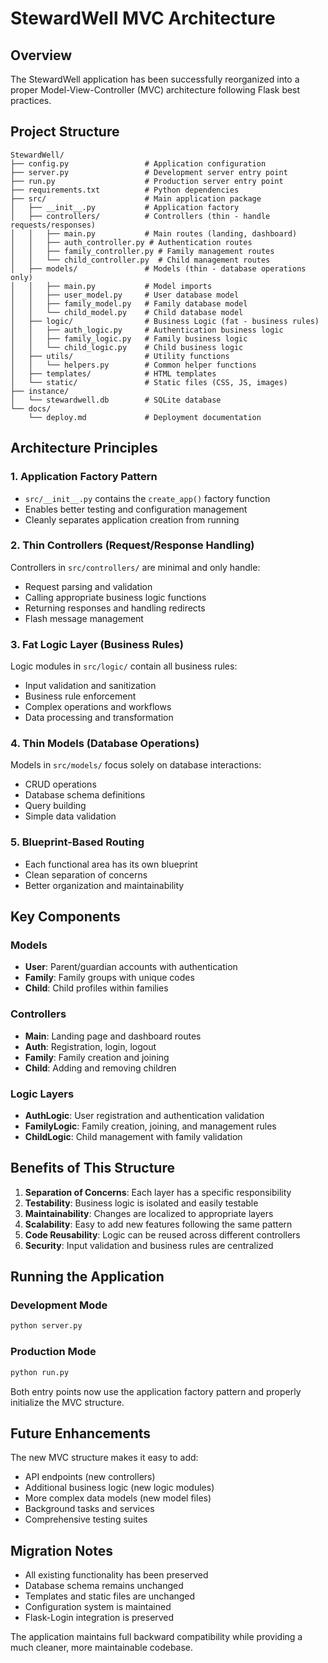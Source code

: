 # StewardWell MVC Architecture

## Overview
The StewardWell application has been successfully reorganized into a proper Model-View-Controller (MVC) architecture following Flask best practices.

## Project Structure

```
StewardWell/
├── config.py                 # Application configuration
├── server.py                 # Development server entry point
├── run.py                    # Production server entry point
├── requirements.txt          # Python dependencies
├── src/                      # Main application package
│   ├── __init__.py           # Application factory
│   ├── controllers/          # Controllers (thin - handle requests/responses)
│   │   ├── main.py           # Main routes (landing, dashboard)
│   │   ├── auth_controller.py # Authentication routes
│   │   ├── family_controller.py # Family management routes
│   │   └── child_controller.py  # Child management routes
│   ├── models/               # Models (thin - database operations only)
│   │   ├── main.py           # Model imports
│   │   ├── user_model.py     # User database model
│   │   ├── family_model.py   # Family database model
│   │   └── child_model.py    # Child database model
│   ├── logic/                # Business Logic (fat - business rules)
│   │   ├── auth_logic.py     # Authentication business logic
│   │   ├── family_logic.py   # Family business logic
│   │   └── child_logic.py    # Child business logic
│   ├── utils/                # Utility functions
│   │   └── helpers.py        # Common helper functions
│   ├── templates/            # HTML templates
│   └── static/               # Static files (CSS, JS, images)
├── instance/
│   └── stewardwell.db        # SQLite database
└── docs/
    └── deploy.md             # Deployment documentation
```

## Architecture Principles

### 1. Application Factory Pattern
- `src/__init__.py` contains the `create_app()` factory function
- Enables better testing and configuration management
- Cleanly separates application creation from running

### 2. Thin Controllers (Request/Response Handling)
Controllers in `src/controllers/` are minimal and only handle:
- Request parsing and validation
- Calling appropriate business logic functions
- Returning responses and handling redirects
- Flash message management

### 3. Fat Logic Layer (Business Rules)
Logic modules in `src/logic/` contain all business rules:
- Input validation and sanitization
- Business rule enforcement
- Complex operations and workflows
- Data processing and transformation

### 4. Thin Models (Database Operations)
Models in `src/models/` focus solely on database interactions:
- CRUD operations
- Database schema definitions
- Query building
- Simple data validation

### 5. Blueprint-Based Routing
- Each functional area has its own blueprint
- Clean separation of concerns
- Better organization and maintainability

## Key Components

### Models
- **User**: Parent/guardian accounts with authentication
- **Family**: Family groups with unique codes
- **Child**: Child profiles within families

### Controllers
- **Main**: Landing page and dashboard routes
- **Auth**: Registration, login, logout
- **Family**: Family creation and joining
- **Child**: Adding and removing children

### Logic Layers
- **AuthLogic**: User registration and authentication validation
- **FamilyLogic**: Family creation, joining, and management rules
- **ChildLogic**: Child management with family validation

## Benefits of This Structure

1. **Separation of Concerns**: Each layer has a specific responsibility
2. **Testability**: Business logic is isolated and easily testable
3. **Maintainability**: Changes are localized to appropriate layers
4. **Scalability**: Easy to add new features following the same pattern
5. **Code Reusability**: Logic can be reused across different controllers
6. **Security**: Input validation and business rules are centralized

## Running the Application

### Development Mode
```bash
python server.py
```

### Production Mode
```bash
python run.py
```

Both entry points now use the application factory pattern and properly initialize the MVC structure.

## Future Enhancements

The new MVC structure makes it easy to add:
- API endpoints (new controllers)
- Additional business logic (new logic modules)
- More complex data models (new model files)
- Background tasks and services
- Comprehensive testing suites

## Migration Notes

- All existing functionality has been preserved
- Database schema remains unchanged
- Templates and static files are unchanged
- Configuration system is maintained
- Flask-Login integration is preserved

The application maintains full backward compatibility while providing a much cleaner, more maintainable codebase.
